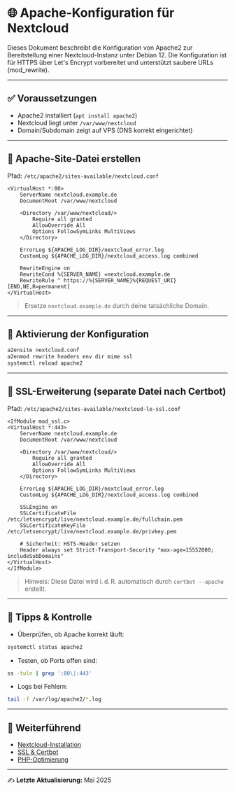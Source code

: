 # 🌐 Apache-Konfiguration für Nextcloud

Dieses Dokument beschreibt die Konfiguration von Apache2 zur Bereitstellung einer Nextcloud-Instanz unter Debian 12. Die Konfiguration ist für HTTPS über Let's Encrypt vorbereitet und unterstützt saubere URLs (mod\_rewrite).

---

## ✅ Voraussetzungen

* Apache2 installiert (`apt install apache2`)
* Nextcloud liegt unter `/var/www/nextcloud`
* Domain/Subdomain zeigt auf VPS (DNS korrekt eingerichtet)

---

## 🔧 Apache-Site-Datei erstellen

Pfad: `/etc/apache2/sites-available/nextcloud.conf`

```apacheconf
<VirtualHost *:80>
    ServerName nextcloud.example.de
    DocumentRoot /var/www/nextcloud

    <Directory /var/www/nextcloud/>
        Require all granted
        AllowOverride All
        Options FollowSymLinks MultiViews
    </Directory>

    ErrorLog ${APACHE_LOG_DIR}/nextcloud_error.log
    CustomLog ${APACHE_LOG_DIR}/nextcloud_access.log combined

    RewriteEngine on
    RewriteCond %{SERVER_NAME} =nextcloud.example.de
    RewriteRule ^ https://%{SERVER_NAME}%{REQUEST_URI} [END,NE,R=permanent]
</VirtualHost>
```

> Ersetze `nextcloud.example.de` durch deine tatsächliche Domain.

---

## 🧩 Aktivierung der Konfiguration

```bash
a2ensite nextcloud.conf
a2enmod rewrite headers env dir mime ssl
systemctl reload apache2
```

---

## 🔐 SSL-Erweiterung (separate Datei nach Certbot)

Pfad: `/etc/apache2/sites-available/nextcloud-le-ssl.conf`

```apacheconf
<IfModule mod_ssl.c>
<VirtualHost *:443>
    ServerName nextcloud.example.de
    DocumentRoot /var/www/nextcloud

    <Directory /var/www/nextcloud/>
        Require all granted
        AllowOverride All
        Options FollowSymLinks MultiViews
    </Directory>

    ErrorLog ${APACHE_LOG_DIR}/nextcloud_error.log
    CustomLog ${APACHE_LOG_DIR}/nextcloud_access.log combined

    SSLEngine on
    SSLCertificateFile /etc/letsencrypt/live/nextcloud.example.de/fullchain.pem
    SSLCertificateKeyFile /etc/letsencrypt/live/nextcloud.example.de/privkey.pem

    # Sicherheit: HSTS-Header setzen
    Header always set Strict-Transport-Security "max-age=15552000; includeSubDomains"
</VirtualHost>
</IfModule>
```

> Hinweis: Diese Datei wird i. d. R. automatisch durch `certbot --apache` erstellt.

---

## 📌 Tipps & Kontrolle

* Überprüfen, ob Apache korrekt läuft:

```bash
systemctl status apache2
```

* Testen, ob Ports offen sind:

```bash
ss -tuln | grep ':80\|:443'
```

* Logs bei Fehlern:

```bash
tail -f /var/log/apache2/*.log
```

---

## 🔗 Weiterführend

* [Nextcloud-Installation](nextcloud-installation.md)
* [SSL & Certbot](ssl-setup.md)
* [PHP-Optimierung](php-tuning.md)

---

✍ **Letzte Aktualisierung:** Mai 2025

